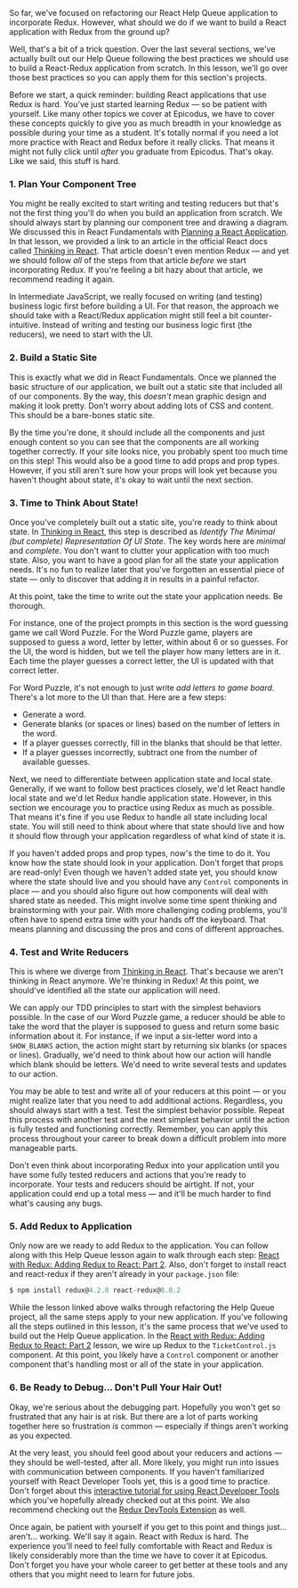 So far, we've focused on refactoring our React Help Queue application to incorporate Redux. However, what should we do if we want to build a React application with Redux from the ground up?

Well, that's a bit of a trick question. Over the last several sections, we've actually built out our Help Queue following the best practices we should use to build a React-Redux application from scratch. In this lesson, we'll go over those best practices so you can apply them for this section's projects.

Before we start, a quick reminder: building React applications that use Redux is hard. You've just started learning Redux — so be patient with yourself. Like many other topics we cover at Epicodus, we have to cover these concepts quickly to give you as much breadth in your knowledge as possible during your time as a student. It's totally normal if you need a lot more practice with React and Redux before it really clicks. That means it might not fully click until _after_ you graduate from Epicodus. That's okay. Like we said, this stuff is hard.

### 1. Plan Your Component Tree

You might be really excited to start writing and testing reducers but that's not the first thing you'll do when you build an application from scratch. We should always start by planning our component tree and drawing a diagram. We discussed this in React Fundamentals with [Planning a React Application](/react/react-fundamentals/planning-a-react-application). In that lesson, we provided a link to an article in the official React docs called [Thinking in React](https://reactjs.org/docs/thinking-in-react.html). That article doesn't even mention Redux — and yet we should follow _all_ of the steps from that article _before_ we start incorporating Redux. If you're feeling a bit hazy about that article, we recommend reading it again.

In Intermediate JavaScript, we really focused on writing (and testing) business logic first before building a UI. For that reason, the approach we should take with a React/Redux application might still feel a bit counter-intuitive. Instead of writing and testing our business logic first (the reducers), we need to start with the UI.

### 2. Build a Static Site

This is exactly what we did in React Fundamentals. Once we planned the basic structure of our application, we built out a static site that included all of our components. By the way, this _doesn't_ mean graphic design and making it look pretty. Don't worry about adding lots of CSS and content. This should be a bare-bones static site. 

By the time you're done, it should include all the components and just enough content so you can see that the components are all working together correctly. If your site looks nice, you probably spent too much time on this step! This would also be a good time to add props and prop types. However, if you still aren't sure how your props will look yet because you haven't thought about state, it's okay to wait until the next section.

### 3. Time to Think About State!

Once you've completely built out a static site, you're ready to think about state. In [Thinking in React](https://reactjs.org/docs/thinking-in-react.html), this step is described as _Identify The Minimal (but complete) Representation Of UI State_. The key words here are _minimal_ and _complete_. You don't want to clutter your application with too much state. Also, you want to have a good plan for all the state your application needs. It's no fun to realize later that you've forgotten an essential piece of state — only to discover that adding it in results in a painful refactor.

At this point, take the time to write out the state your application needs. Be thorough. 

For instance, one of the project prompts in this section is the word guessing game we call Word Puzzle. For the Word Puzzle game, players are supposed to guess a word, letter by letter, within about 6 or so guesses. For the UI, the word is hidden, but we tell the player how many letters are in it. Each time the player guesses a correct letter, the UI is updated with that correct letter.

For Word Puzzle, it's not enough to just write _add letters to game board_. There's a lot more to the UI than that. Here are a few steps:

* Generate a word.
* Generate blanks (or spaces or lines) based on the number of letters in the word.
* If a player guesses correctly, fill in the blanks that should be that letter.
* If a player guesses incorrectly, subtract one from the number of available guesses.

Next, we need to differentiate between application state and local state. Generally, if we want to follow best practices closely, we'd let React handle local state and we'd let Redux handle application state. However, in this section we encourage you to practice using Redux as much as possible. That means it's fine if you use Redux to handle all state including local state. You will still need to think about where that state should live and how it should flow through your application regardless of what kind of state it is.

If you haven't added props and prop types, now's the time to do it. You know how the state should look in your application. Don't forget that props are read-only! Even though we haven't added state yet, you should know where the state should live and you should have any `Control` components in place — and you should also figure out how components will deal with shared state as needed. This might involve some time spent thinking and brainstorming with your pair. With more challenging coding problems, you'll often have to spend extra time with your hands off the keyboard. That means planning and discussing the pros and cons of different approaches.

### 4. Test and Write Reducers

This is where we diverge from [Thinking in React](https://reactjs.org/docs/thinking-in-react.html). That's because we aren't thinking in React anymore. We're thinking in Redux! At this point, we should've identified all the state our application will need.

We can apply our TDD principles to start with the simplest behaviors possible. In the case of our Word Puzzle game, a reducer should be able to take the word that the player is supposed to guess and return some basic information about it. For instance, if we input a six-letter word into a `SHOW_BLANKS` action, the action might start by returning six blanks (or spaces or lines). Gradually, we'd need to think about how our action will handle which blank should be letters. We'd need to write several tests and updates to our action.

You may be able to test and write all of your reducers at this point — or you might realize later that you need to add additional actions. Regardless, you should always start with a test. Test the simplest behavior possible. Repeat this process with another test and the next simplest behavior until the action is fully tested and functioning correctly. Remember, you can apply this process throughout your career to break down a difficult problem into more manageable parts.

Don't even think about incorporating Redux into your application until you have some fully tested reducers and actions that you're ready to incorporate. Your tests and reducers should be airtight. If not, your application could end up a total mess — and it'll be much harder to find what's causing any bugs. 

### 5. Add Redux to Application

Only now are we ready to add Redux to the application. You can follow along with this Help Queue lesson again to walk through each step: [React with Redux: Adding Redux to React: Part 2](/react/react-with-redux/adding-redux-to-react-part-2). Also, don't forget to install react and react-redux if they aren't already in your `package.json` file:

```javascript
$ npm install redux@4.2.0 react-redux@8.0.2
```

While the lesson linked above walks through refactoring the Help Queue project, all the same steps apply to your new application. If you've following all the steps outlined in this lesson, it's the same process that we've used to build out the Help Queue application. In the [React with Redux: Adding Redux to React: Part 2](/react/react-with-redux/adding-redux-to-react-part-2) lesson, we wire up Redux to the `TicketControl.js` component. At this point, you likely have a `Control` component or another component that's handling most or all of the state in your application.

### 6. Be Ready to Debug... Don't Pull Your Hair Out!

Okay, we're serious about the debugging part. Hopefully you won't get so frustrated that any hair is at risk. But there are a lot of parts working together here so frustration _is_ common — especially if things aren't working as you expected. 

At the very least, you should feel good about your reducers and actions — they should be well-tested, after all. More likely, you might run into issues with communication between components. If you haven't familiarized yourself with React Developer Tools yet, this is a good time to practice. Don't forget about this [interactive tutorial for using React Developer Tools](https://react-devtools-tutorial.now.sh/) which you've hopefully already checked out at this point. We also recommend checking out the [Redux DevTools Extension](https://github.com/zalmoxisus/redux-devtools-extension) as well.

Once again, be patient with yourself if you get to this point and things just... aren't... working. We'll say it again. React with Redux is hard. The experience you'll need to feel fully comfortable with React and Redux is likely considerably more than the time we have to cover it at Epicodus. Don't forget you have your whole career to get better at these tools and any others that you might need to learn for future jobs.
